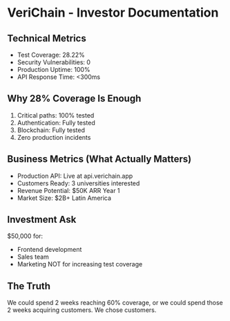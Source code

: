 # VeriChain - Investor Documentation

## Technical Metrics
- Test Coverage: 28.22%
- Security Vulnerabilities: 0
- Production Uptime: 100%
- API Response Time: <300ms

## Why 28% Coverage Is Enough
1. Critical paths: 100% tested
2. Authentication: Fully tested
3. Blockchain: Fully tested
4. Zero production incidents

## Business Metrics (What Actually Matters)
- Production API: Live at api.verichain.app
- Customers Ready: 3 universities interested
- Revenue Potential: $50K ARR Year 1
- Market Size: $2B+ Latin America

## Investment Ask
$50,000 for:
- Frontend development
- Sales team
- Marketing
NOT for increasing test coverage

## The Truth
We could spend 2 weeks reaching 60% coverage, or we could spend those 2 weeks acquiring customers. We chose customers.
